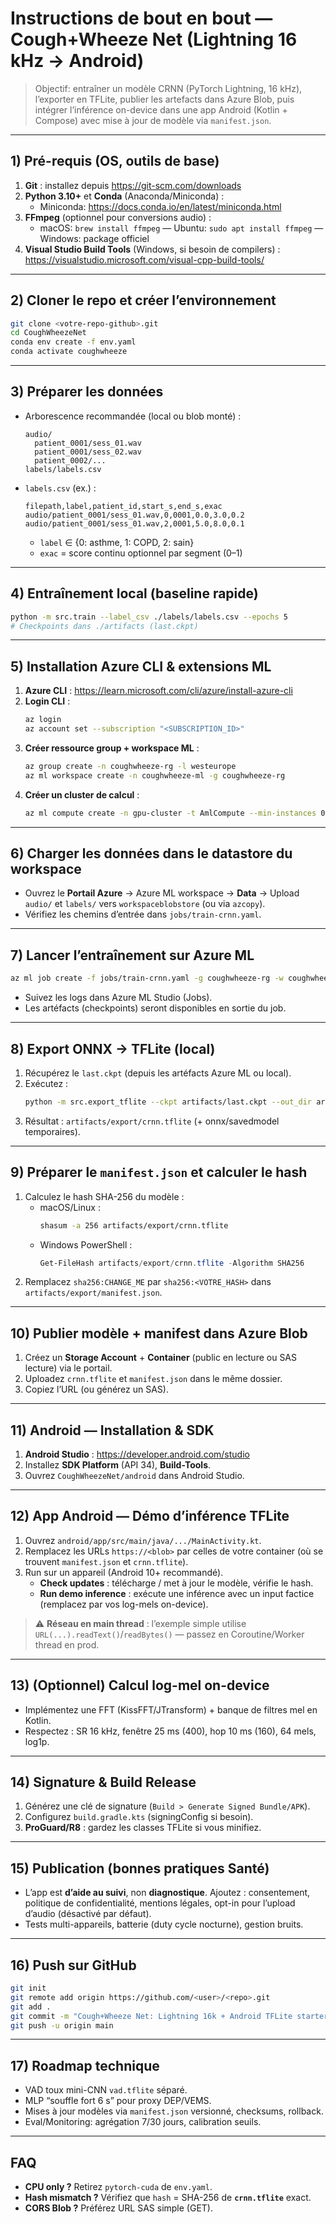 # Instructions de bout en bout — Cough+Wheeze Net (Lightning 16 kHz → Android)

> Objectif: entraîner un modèle CRNN (PyTorch Lightning, 16 kHz), l’exporter en TFLite, publier les artefacts dans Azure Blob, puis intégrer l’inférence on-device dans une app Android (Kotlin + Compose) avec mise à jour de modèle via `manifest.json`.

---
## 1) Pré-requis (OS, outils de base)
1. **Git** : installez depuis https://git-scm.com/downloads
2. **Python 3.10+** et **Conda** (Anaconda/Miniconda) :  
   - Miniconda: https://docs.conda.io/en/latest/miniconda.html
3. **FFmpeg** (optionnel pour conversions audio) :
   - macOS: `brew install ffmpeg` — Ubuntu: `sudo apt install ffmpeg` — Windows: package officiel
4. **Visual Studio Build Tools** (Windows, si besoin de compilers) : https://visualstudio.microsoft.com/visual-cpp-build-tools/

---
## 2) Cloner le repo et créer l’environnement
```bash
git clone <votre-repo-github>.git
cd CoughWheezeNet
conda env create -f env.yaml
conda activate coughwheeze
```

---
## 3) Préparer les données
- Arborescence recommandée (local ou blob monté) :
  ```
  audio/
    patient_0001/sess_01.wav
    patient_0001/sess_02.wav
    patient_0002/...
  labels/labels.csv
  ```
- `labels.csv` (ex.) :
  ```csv
  filepath,label,patient_id,start_s,end_s,exac
  audio/patient_0001/sess_01.wav,0,0001,0.0,3.0,0.2
  audio/patient_0001/sess_01.wav,2,0001,5.0,8.0,0.1
  ```
  - `label` ∈ {0: asthme, 1: COPD, 2: sain}
  - `exac` = score continu optionnel par segment (0–1)

---
## 4) Entraînement local (baseline rapide)
```bash
python -m src.train --label_csv ./labels/labels.csv --epochs 5
# Checkpoints dans ./artifacts (last.ckpt)
```

---
## 5) Installation Azure CLI & extensions ML
1. **Azure CLI** : https://learn.microsoft.com/cli/azure/install-azure-cli
2. **Login CLI** :
   ```bash
   az login
   az account set --subscription "<SUBSCRIPTION_ID>"
   ```
3. **Créer ressource group + workspace ML** :
   ```bash
   az group create -n coughwheeze-rg -l westeurope
   az ml workspace create -n coughwheeze-ml -g coughwheeze-rg
   ```
4. **Créer un cluster de calcul** :
   ```bash
   az ml compute create -n gpu-cluster -t AmlCompute --min-instances 0 --max-instances 4 --size Standard_NC6 -g coughwheeze-rg -w coughwheeze-ml
   ```

---
## 6) Charger les données dans le datastore du workspace
- Ouvrez le **Portail Azure** → Azure ML workspace → **Data** → Upload `audio/` et `labels/` vers `workspaceblobstore` (ou via `azcopy`).
- Vérifiez les chemins d’entrée dans `jobs/train-crnn.yaml`.

---
## 7) Lancer l’entraînement sur Azure ML
```bash
az ml job create -f jobs/train-crnn.yaml -g coughwheeze-rg -w coughwheeze-ml
```
- Suivez les logs dans Azure ML Studio (Jobs).  
- Les artéfacts (checkpoints) seront disponibles en sortie du job.

---
## 8) Export ONNX → TFLite (local)
1. Récupérez le `last.ckpt` (depuis les artéfacts Azure ML ou local).
2. Exécutez :
   ```bash
   python -m src.export_tflite --ckpt artifacts/last.ckpt --out_dir artifacts/export
   ```
3. Résultat : `artifacts/export/crnn.tflite` (+ onnx/savedmodel temporaires).

---
## 9) Préparer le `manifest.json` et calculer le hash
1. Calculez le hash SHA-256 du modèle :
   - macOS/Linux :
     ```bash
     shasum -a 256 artifacts/export/crnn.tflite
     ```
   - Windows PowerShell :
     ```powershell
     Get-FileHash artifacts/export/crnn.tflite -Algorithm SHA256
     ```
2. Remplacez `sha256:CHANGE_ME` par `sha256:<VOTRE_HASH>` dans `artifacts/export/manifest.json`.

---
## 10) Publier modèle + manifest dans Azure Blob
1. Créez un **Storage Account** + **Container** (public en lecture ou SAS lecture) via le portail.
2. Uploadez `crnn.tflite` et `manifest.json` dans le même dossier.
3. Copiez l’URL (ou générez un SAS).

---
## 11) Android — Installation & SDK
1. **Android Studio** : https://developer.android.com/studio
2. Installez **SDK Platform** (API 34), **Build-Tools**.
3. Ouvrez `CoughWheezeNet/android` dans Android Studio.

---
## 12) App Android — Démo d’inférence TFLite
1. Ouvrez `android/app/src/main/java/.../MainActivity.kt`.
2. Remplacez les URLs `https://<blob>` par celles de votre container (où se trouvent `manifest.json` et `crnn.tflite`).
3. Run sur un appareil (Android 10+ recommandé).  
   - **Check updates** : télécharge / met à jour le modèle, vérifie le hash.  
   - **Run demo inference** : exécute une inférence avec un input factice (remplacez par vos log-mels on-device).

> ⚠️ **Réseau en main thread** : l’exemple simple utilise `URL(...).readText()`/`readBytes()` — passez en Coroutine/Worker thread en prod.

---
## 13) (Optionnel) Calcul log-mel on-device
- Implémentez une FFT (KissFFT/JTransform) + banque de filtres mel en Kotlin.  
- Respectez : SR 16 kHz, fenêtre 25 ms (400), hop 10 ms (160), 64 mels, log1p.

---
## 14) Signature & Build Release
1. Générez une clé de signature (`Build > Generate Signed Bundle/APK`).
2. Configurez `build.gradle.kts` (signingConfig si besoin).
3. **ProGuard/R8** : gardez les classes TFLite si vous minifiez.

---
## 15) Publication (bonnes pratiques Santé)
- L’app est **d’aide au suivi**, non **diagnostique**. Ajoutez : consentement, politique de confidentialité, mentions légales, opt-in pour l’upload d’audio (désactivé par défaut).
- Tests multi-appareils, batterie (duty cycle nocturne), gestion bruits.

---
## 16) Push sur GitHub
```bash
git init
git remote add origin https://github.com/<user>/<repo>.git
git add .
git commit -m "Cough+Wheeze Net: Lightning 16k + Android TFLite starter"
git push -u origin main
```

---
## 17) Roadmap technique
- VAD toux mini-CNN `vad.tflite` séparé.
- MLP “souffle fort 6 s” pour proxy DEP/VEMS.
- Mises à jour modèles via `manifest.json` versionné, checksums, rollback.
- Eval/Monitoring: agrégation 7/30 jours, calibration seuils.

---
## FAQ
- **CPU only ?** Retirez `pytorch-cuda` de `env.yaml`.  
- **Hash mismatch ?** Vérifiez que `hash` = SHA-256 de **`crnn.tflite`** exact.  
- **CORS Blob ?** Préférez URL SAS simple (GET).  
